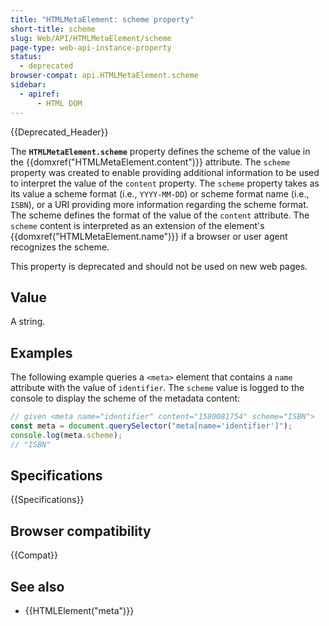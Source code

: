 ```yaml
---
title: "HTMLMetaElement: scheme property"
short-title: scheme
slug: Web/API/HTMLMetaElement/scheme
page-type: web-api-instance-property
status:
  - deprecated
browser-compat: api.HTMLMetaElement.scheme
sidebar:
  - apiref:
      - HTML DOM
---
```


{{Deprecated_Header}}

The **`HTMLMetaElement.scheme`** property defines the scheme of the value in the {{domxref("HTMLMetaElement.content")}} attribute.
The `scheme` property was created to enable providing additional information to be used to interpret the value of the `content` property. The `scheme` property takes as its value a scheme format (i.e., `YYYY-MM-DD`) or scheme format name (i.e., `ISBN`), or a URI providing more information regarding the scheme format. The scheme defines the format of the value of the `content` attribute.
The `scheme` content is interpreted as an extension of the element's {{domxref("HTMLMetaElement.name")}} if a browser or user agent recognizes the scheme.

This property is deprecated and should not be used on new web pages.

## Value

A string.

## Examples

The following example queries a `<meta>` element that contains a `name` attribute with the value of `identifier`.
The `scheme` value is logged to the console to display the scheme of the metadata content:

```js
// given <meta name="identifier" content="1580081754" scheme="ISBN">
const meta = document.querySelector("meta[name='identifier']");
console.log(meta.scheme);
// "ISBN"
```

## Specifications

{{Specifications}}

## Browser compatibility

{{Compat}}

## See also

- {{HTMLElement("meta")}}
